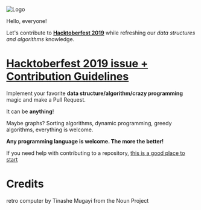 ![Logo](https://i.imgur.com/bukndFq.png)

Hello, everyone!

Let's contribute to [**Hacktoberfest 2019**](https://hacktoberfest.digitalocean.com/) while refreshing our *data structures and algorithms* knowledge.

# [Hacktoberfest 2019 issue + Contribution Guidelines](https://github.com/pirataspinhal/algorithms/issues/126)

Implement your favorite **data structure/algorithm/crazy programming** magic and make a Pull Request.

It can be **anything**! 

Maybe graphs? Sorting algorithms, dynamic programming, greedy algorithms, everything is welcome.

**Any programming language is welcome. The more the better!**

If you need help with contributing to a repository, [this is a good place to start](https://akrabat.com/the-beginners-guide-to-contributing-to-a-github-project/#summary)


# Credits
retro computer by Tinashe Mugayi from the Noun Project
